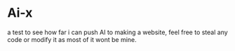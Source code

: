 # Ai-x
a test to see how far i can push AI to making a website, feel free to steal any code or modify it as most of it wont be mine.
